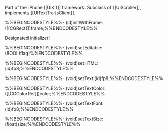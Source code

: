 

Part of the iPhone [[UIKit]] framework. Subclass of [[UIScroller]], implements [[UITextTraitsClient]].

%%BEGINCODESTYLE%%- (id)initWithFrame:([[CGRect]])frame;%%ENDCODESTYLE%%

Designated initializer!

%%BEGINCODESTYLE%%- (void)setEditable:(BOOL)flag;%%ENDCODESTYLE%%

%%BEGINCODESTYLE%%- (void)setHTML:(id)fp8;%%ENDCODESTYLE%%

%%BEGINCODESTYLE%%- (void)setText:(id)fp8;%%ENDCODESTYLE%%

%%BEGINCODESTYLE%%- (void)setTextColor:([[CGColorRef]])color;%%ENDCODESTYLE%%

%%BEGINCODESTYLE%%- (void)setTextFont:(id)fp8;%%ENDCODESTYLE%%

%%BEGINCODESTYLE%%- (void)setTextSize:(float)size;%%ENDCODESTYLE%%